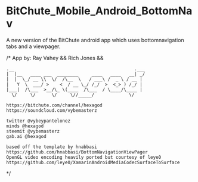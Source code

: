 # BitChute_Mobile_Android_BottomNav
A new version of the BitChute android app which uses bottomnavigation tabs and a viewpager.

/* App by:
    Ray Vahey
   && Rich Jones &&
   ```
.__                                             .___
|  |__   ____ ___  ________     ____   ____   __| _/
|  |  \_/ __ \\  \/  /\__  \   / ___\ /  _ \ / __ | 
|   Y  \  ___/ >    <  / __ \_/ /_/  >  <_> ) /_/ | 
|___|  /\___  >__/\_ \(____  /\___  / \____/\____ | 
     \/     \/      \/     \//_____/             \/ 
```
```
https://bitchute.com/channel/hexagod
https://soundcloud.com/vybemasterz

twitter @vybeypantelonez
minds @hexagod
steemit @vybemasterz
gab.ai @hexagod
```
```
based off the template by hnabbasi
https://github.com/hnabbasi/BottomNavigationViewPager
OpenGL video encoding heavily ported but courtesy of leye0
https://github.com/leye0/XamarinAndroidMediaCodecSurfaceToSurface
```
 */
